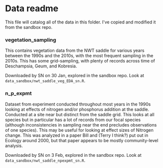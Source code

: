 # Data readme

This file will catalog all of the data in this folder. I've copied and modified it from the sandbox repo.

### vegetation_sampling

This contains vegetation data from the NWT saddle for various years between the 1990s and the 2010s, with the most frequent sampling in the 2010s. This has some grid-sampling, with plenty of records across time of Deschampsia, Geum, and Kobresia.

Downloaded by SN on 30 Jan, explored in the sandbox repo. Look at `data_sandbox/nwt_saddle_veg_EDA_sn.R`.

### n_p_expmt

Dataset from experiment conducted throughout most years in the 1990s looking at effects of nitrogen and/or phosphorus addition at the saddle. Conducted at a site near but distinct from the saddle grid. This looks at all species but in particular has a lot of records from our focal species (although inconsistencies in sampling near the end precludes observations of one species). This may be useful for looking at effect sizes of Nitrogen change. This was analyzed in a paper Bill and (Terry I think?) put out in Ecology around 2000, but that paper appears to be mostly community-level analysis. 

Downloaded by SN on 3 Feb, explored in the sandbox repo. Look at `data_sandbox/nwt_saddle_npexpmt_sn.R`.

